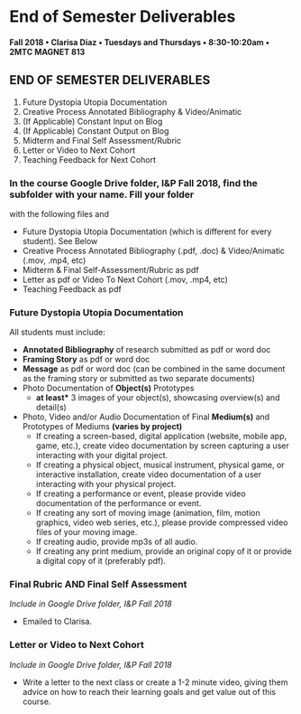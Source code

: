# End of Semester Deliverables

#### Fall 2018 • Clarisa Diaz • Tuesdays and Thursdays • 8:30-10:20am • 2MTC MAGNET 813

## END OF SEMESTER DELIVERABLES

1. Future Dystopia Utopia Documentation
2. Creative Process Annotated Bibliography & Video/Animatic
3. \(If Applicable\) Constant Input on Blog
4. \(If Applicable\) Constant Output on Blog
5. Midterm and Final Self Assessment/Rubric
6. Letter or Video to Next Cohort 
7. Teaching Feedback for Next Cohort

### In the course Google Drive folder, I&P Fall 2018, find the subfolder with your name. Fill your folder

with the following files and

* Future Dystopia Utopia Documentation \(which is different for every student\). See Below
* Creative Process Annotated Bibliography \(.pdf, .doc\) & Video/Animatic \(.mov, .mp4, etc\)
* Midterm & Final Self-Assessment/Rubric as pdf
* Letter as pdf or Video To Next Cohort \(.mov, .mp4, etc\)
* Teaching Feedback as pdf

### Future Dystopia Utopia Documentation

All students must include:

* **Annotated Bibliography** of research submitted as pdf or word doc
* **Framing Story** as pdf or word doc
* **Message** as pdf or word doc \(can be combined in the same document as the framing story or submitted as two separate documents\)
* Photo Documentation of **Object\(s\)** Prototypes
  * **at least\*** 3 images of your object\(s\), showcasing overview\(s\) and detail\(s\)
* Photo, Video and/or Audio Documentation of Final **Medium\(s\)** and Prototypes of Mediums **\(varies by project\)**
  * If creating a screen-based, digital application \(website, mobile app, game, etc.\), create video documentation by screen capturing a user interacting with your digital project.
  * If creating a physical object, musical instrument, physical game, or interactive installation, create video documentation of a user interacting with your physical project.
  * If creating a performance or event, please provide video documentation of the performance or event.
  * If creating any sort of moving image \(animation, film, motion graphics, video web series, etc.\), please provide compressed video files of your moving image.
  * If creating audio, provide mp3s of all audio.
  * If creating any print medium, provide an original copy of it or provide a digital copy of it \(preferably pdf\).

### Final Rubric AND Final Self Assessment

_Include in Google Drive folder, I&P Fall 2018_

* Emailed to Clarisa.

### Letter or Video to Next Cohort

_Include in Google Drive folder, I&P Fall 2018_

* Write a letter to the next class or create a 1-2 minute video, giving them advice on how to reach their learning goals and get value out of this course.


